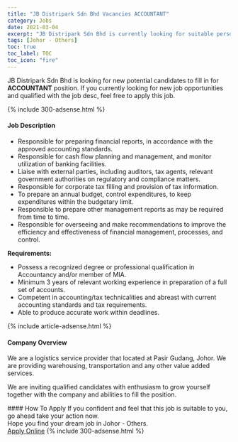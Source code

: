 ```yaml
---
title: "JB Distripark Sdn Bhd Vacancies ACCOUNTANT" 
category: Jobs 
date: 2021-03-04 
excerpt: "JB Distripark Sdn Bhd is currently looking for suitable person to fill in the ACCOUNTANT which based in Johor - Others" 
tags: [Johor - Others] 
toc: true 
toc_label: TOC 
toc_icon: "fire" 
--- 
```


<p>JB Distripark Sdn Bhd is looking for new potential candidates to fill in for <b>ACCOUNTANT</b> position. If you currently looking for new job opportunities and qualified with the job desc, feel free to apply this job.
</p>{% include 300-adsense.html %} 
<div><div><h4>Job Description</h4></div><div><div><span><div><ul><li>Responsible for preparing financial reports, in accordance with the approved accounting standards.</li><li>Responsible for cash flow planning and management, and monitor utilization of banking facilities.</li><li>Liaise with external parties, including auditors, tax agents, relevant government authorities on regulatory and compliance matters.</li><li>Responsible for corporate tax filling and provision of tax information.</li><li>To prepare an annual budget, control expenditures, to keep expenditures within the budgetary limit.</li><li>Responsible to prepare other management reports as may be required from time to time.</li><li>Responsible for overseeing and make recommendations to improve the efficiency and effectiveness of financial management, processes, and control.</li></ul><p><strong>Requirements:</strong></p><ul><li>Possess a recognized degree or professional qualification in Accountancy and/or member of MIA.</li><li>Minimum 3 years of relevant working experience in preparation of a full set of accounts.</li><li>Competent in accounting/tax technicalities and abreast with current accounting standards and tax requirements.</li><li>Able to produce accurate work within deadlines.</li></ul></div></span></div></div></div> 
{% include article-adsense.html %} 
<div><div><h4>Company Overview</h4></div><div><div><span><div><p>We are a logistics service provider that located at Pasir Gudang, Johor.&#160;We are providing warehousing, transportation and any other value added services.</p><p>We are inviting qualified candidates with enthusiasm to grow yourself together with the company and abilities to fill the position.</p></div></span></div></div></div> 
#### How To Apply 
If you confident and feel that this job is suitable to you, go ahead take your action now. <br/> 
Hope you find your dream job in Johor - Others. <br/> 
<a href="https://www.jobstreet.com.my/en/job/accountant-4497348?jobId=jobstreet-my-job-4497348&" class="btn btn--info" target="_blank" rel="nofollow noopenner">Apply Online</a> 
{% include 300-adsense.html %} 
